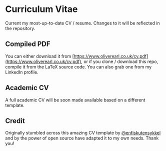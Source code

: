 # Curriculum Vitae
Current my most-up-to-date CV / resume. Changes to it will be reflected in the repository.

## Compiled PDF
You can either download it from [https://www.oliverearl.co.uk/cv.pdf](https://www.oliverearl.co.uk/cv.pdf), or if you clone / download this repo, compile it from the LaTeX source code. You can also grab one from my LinkedIn profile.

## Academic CV
A full academic CV will be soon made available based on a different template.

## Credit
Originally stumbled across this amazing CV template by [@enfiskutensykkel](https://github.com/enfiskutensykkel) and by the power of open source have adapted it to my own needs. Thank you!

